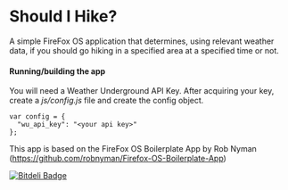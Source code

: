 # Should I Hike?

A simple FireFox OS application that determines, using relevant weather data, if you should go hiking
in a specified area at a specified time or not.

#### Running/building the app

You will need a Weather Underground API Key. After acquiring your key, create a _js/config.js_ file and create
the config object.

    var config = {
      "wu_api_key": "<your api key>"
    };


This app is based on the FireFox OS Boilerplate App by Rob Nyman (https://github.com/robnyman/Firefox-OS-Boilerplate-App)



[![Bitdeli Badge](https://d2weczhvl823v0.cloudfront.net/jcerise/shouldihike/trend.png)](https://bitdeli.com/free "Bitdeli Badge")

